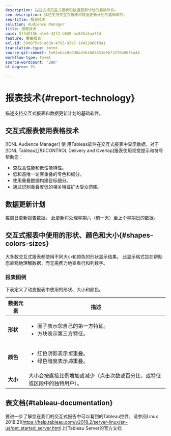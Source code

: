 ```yaml
---
description: 描述支持交互式报表和数据更新计划的基础软件。
seo-description: 描述支持交互式报表和数据更新计划的基础软件。
seo-title: 报表技术
solution: Audience Manager
title: 报表技术
uuid: 5f3d815b-e1e6-42f2-b848-ac035a5aa77d
feature: 重叠报表
exl-id: 59d875d6-a630-4795-93a7-1d432860f0a1
translation-type: tm+mt
source-git-commit: fe01ebac8c0d0ad3630d3853e0bf32f0b00f6a44
workflow-type: tm+mt
source-wordcount: '280'
ht-degree: 3%

---
```


# 报表技术{#report-technology}

描述支持交互式报表和数据更新计划的基础软件。

<!-- 

c_report_technology.xml

 -->

## 交互式报表使用表格技术

[!DNL Audience Manager] 使 [](https://www.tableausoftware.com/) 用Tableas软件在交互式报表中显示数据。对于[!DNL Tableau],[!UICONTROL Delivery and Overlap]报表使用视觉提示和符号帮助您：

* 查找高性能和低性能特性。
* 低和高唯一访客重叠的专色和细分。
* 使用重叠数据构建目标细分。
* 通过识别重叠度低的相关特征扩大受众范围。

## 数据更新计划

每周日更新报告数据。 此更新将处理星期六（前一天）至上个星期日的数据。

## 交互式报表中使用的形状、颜色和大小{#shapes-colors-sizes}

大多数交互式报表都使用不同大小和颜色的形状显示结果。 此显示格式旨在帮助您直观地理解数据，而无需费力地查看行和列数字。

<!-- 

r_legend.xml

 -->

### 报表图例

下表定义了动态报表中使用的形状、大小和颜色。

<table id="table_EC180A96E3784FC6B81FCFB546C4A3FA"> 
 <thead> 
  <tr> 
   <th colname="col1" class="entry"> 数据元素 </th> 
   <th colname="col2" class="entry"> 描述 </th> 
  </tr> 
 </thead>
 <tbody> 
  <tr> 
   <td colname="col1"> <b>形状</b> </td> 
   <td colname="col2"> 
    <ul id="ul_076773ABD0BB4CE6834ACFA8B3D6AC2E"> 
     <li id="li_BBAB37A6EC1549B48C0E4D3BFAF7062C">圈子表示您自己的第一方特征。 </li> 
     <li id="li_371331AE984A4A999CE0596EA13987E0">方块表示第三方特征。 </li> 
    </ul> </td> 
  </tr> 
  <tr> 
   <td colname="col1"> <b>颜色</b> </td> 
   <td colname="col2"> 
    <ul id="ul_F5D243297F0C4E5A8EDCBD28A548869E"> 
     <li id="li_332EB873A35440E6BB6093E36A0FAC3D">红色阴影表示<i>低</i>重叠。 </li> 
     <li id="li_29DFDB1218DF4069B5DCFF841D48EF56">绿色暗度表示<i>高</i>重叠。 </li> 
    </ul> </td> 
  </tr> 
  <tr> 
   <td colname="col1"> <b>大小</b> </td> 
   <td colname="col2"> 大小会按直接比例增加或减少（点击次数或百分比，或特征或区段中的独特用户）。 </td> 
  </tr> 
 </tbody> 
</table>

## 表文档{#tableau-documentation}

要进一步了解您在我们的交互式报告中可以看到的Tableau控件，请参阅Linux 2018.2](https://help.tableau.com/v2018.2/server-linux/en-us/get_started_server.htm)上[Tableau Server的官方文档
